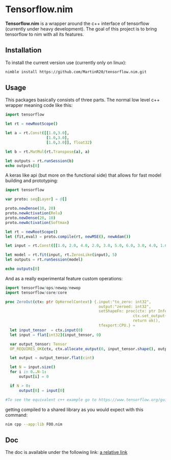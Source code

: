 # Tensorflow.nim

**Tensorflow.nim** is a wrapper around the c++ interface of tensorflow (currently under heavy development). The goal of this project is to bring tensorflow to nim with all its features.

## Installation

To install the current version use (currently only on linux):

```sh
nimble install https://github.com/MartinR20/tensorflow.nim.git
```

## Usage

This packages basically consists of three parts. The normal low level c++ wrapper meaning code like this:

```nim
import tensorflow

let rt = newRootScope()

let a = rt.Const([[1.0,3.0],
                  [1.0,3.0],
                  [1.0,3.0]], float32)

let b = rt.MatMul(rt.Transpose(a), a)

let outputs = rt.runSession(b)
echo outputs[0]
```

A keras like api (but more on the functional side) that allows for fast model building and prototyping:

```nim
import tensorflow

var proto: seq[Layer] = @[]

proto.newDense(10, 20)
proto.newActivation(Relu)
proto.newDense(20, 10)
proto.newActivation(Softmax)

let rt = newRootScope()
let (fit,eval) = proto.compile(rt, newMSE(), newAdam())

let input = rt.Const([[1.0, 2.0, 4.0, 2.0, 3.0, 5.0, 6.0, 3.0, 4.0, 1.0]], float32)

let model = rt.fit(input, rt.ZerosLike(input), 5)
let outputs = rt.runSession(model)

echo outputs[0] 
```

And as a really experimental feature custom operations:

```nim
import tensorflow/ops/newop/newop
import tensorflow/core/core

proc ZeroOut(ctx: ptr OpKernelContext) {.input:"to_zero: int32",
                                         output:"zeroed: int32",
                                         setShapeFn: proc(ctx: ptr InferenceContext): Status = 
                                                        ctx.set_output(0, ctx.input(0))
                                                        return ok(),
                                         tfexport:CPU.} =
  let input_tensor  = ctx.input(0)
  let input = flat[int32](input_tensor, 0)

  var output_tensor: Tensor
  OP_REQUIRES_OK(ctx, ctx.allocate_output(0, input_tensor.shape(), output_tensor))

  let output = output_tensor.flat(cint)

  let N = input.size()
  for i in 0..N-1:
      output[i] = 0

  if N > 0: 
      output[0] = input[0] 

#To see the equivalent c++ example go to https://www.tensorflow.org/guide/extend/op
```

getting compiled to a shared library as you would expect with this command:

```sh
nim cpp --app:lib FOO.nim
```

## Doc
The doc is available under the following link: [a relative link](./tensorflow/htmldocs/tensorflow.html)
